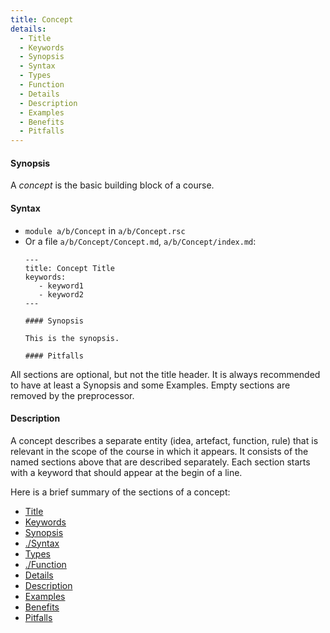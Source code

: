 ```yaml
---
title: Concept
details:
  - Title
  - Keywords
  - Synopsis
  - Syntax
  - Types
  - Function
  - Details
  - Description
  - Examples
  - Benefits
  - Pitfalls
---
```


#### Synopsis

A _concept_ is the basic building block of a course. 

#### Syntax

* `module a/b/Concept` in `a/b/Concept.rsc`
* Or a file `a/b/Concept/Concept.md`, `a/b/Concept/index.md`:
   ``````
   ---
   title: Concept Title
   keywords:
      - keyword1
      - keyword2
   ---

   #### Synopsis
   
   This is the synopsis.

   #### Pitfalls
   ``````

All sections are optional, but not the title header. It is always recommended to have at least a Synopsis and some Examples. Empty sections are removed by the preprocessor.

#### Description

A concept describes a separate entity (idea, artefact, function, rule) that is relevant in the scope of the course in which it appears.
It consists of the named sections above that are described separately. 
Each section starts with a keyword that should appear at the begin of a line.

Here is a brief summary of the sections of a concept:
* [Title](../../Tutor/Concept/Title/index.md)
* [Keywords](../../Tutor/Concept/Keywords/index.md)
* [Synopsis](../../Tutor/Concept/Synopsis/index.md)
* [./Syntax](../../Tutor/Concept/Syntax/index.md)
* [Types](../../Tutor/Concept/Types/index.md)
* [./Function](../../Tutor/Concept/Function/index.md)
* [Details](../../Tutor/Concept/Details/index.md)
* [Description](../../Tutor/Concept/Description/index.md)
* [Examples](../../Tutor/Concept/Examples/index.md)
* [Benefits](../../Tutor/Concept/Benefits/index.md)
* [Pitfalls](../../Tutor/Concept/Pitfalls/index.md)




